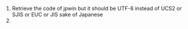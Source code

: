 1. Retrieve the code of jpwin but it should be UTF-8 instead of UCS2 or SJIS or EUC or JIS sake of Japanese
2.  
